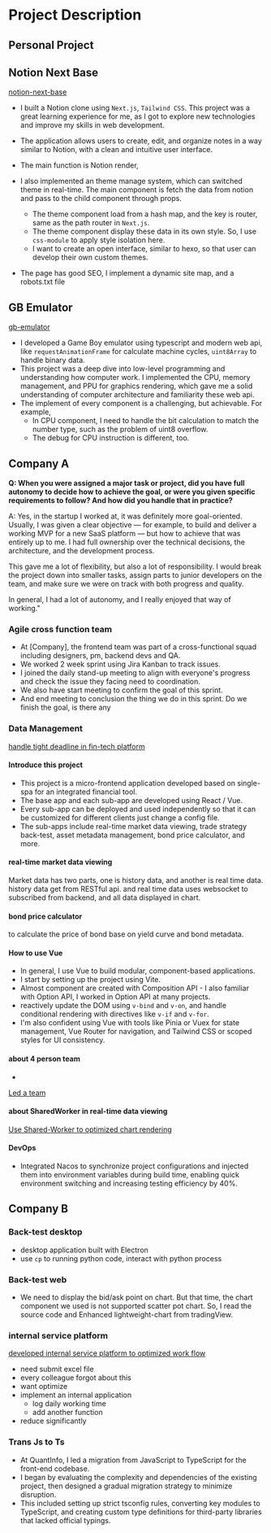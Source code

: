 # Project Description

## Personal Project

## Notion Next Base

[notion-next-base](https://github.com/czgaotian/notion-next-base)

- I built a Notion clone using `Next.js`, `Tailwind CSS`. This project was a great learning experience for me, as I got to explore new technologies and improve my skills in web development.
- The application allows users to create, edit, and organize notes in a way similar to Notion, with a clean and intuitive user interface.
- The main function is Notion render,
- I also implemented an theme manage system, which can switched theme in real-time. The main component is fetch the data from notion and pass to the child component through props.

  - The theme component load from a hash map, and the key is router, same as the path router in `Next.js`.
  - The theme component display these data in its own style. So, I use `css-module` to apply style isolation here.
  - I want to create an open interface, similar to hexo, so that user can develop their own custom themes.

- The page has good SEO, I implement a dynamic site map, and a robots.txt file

## GB Emulator

[gb-emulator](https://github.com/czgaotian/gbemu)

- I developed a Game Boy emulator using typescript and modern web api, like `requestAnimationFrame` for calculate machine cycles, `uint8Array` to handle binary data.
- This project was a deep dive into low-level programming and understanding how computer work. I implemented the CPU, memory management, and PPU for graphics rendering, which gave me a solid understanding of computer architecture and familiarity these web api.
- The implement of every component is a challenging, but achievable. For example,
  - In CPU component, I need to handle the bit calculation to match the number type, such as the problem of uint8 overflow.
  - The debug for CPU instruction is different, too.

## Company A

**Q: When you were assigned a major task or project, did you have full autonomy to decide how to achieve the goal, or were you given specific requirements to follow? And how did you handle that in practice?**

A: Yes, in the startup I worked at, it was definitely more goal-oriented. Usually, I was given a clear objective — for example, to build and deliver a working MVP for a new SaaS platform — but how to achieve that was entirely up to me. I had full ownership over the technical decisions, the architecture, and the development process.

This gave me a lot of flexibility, but also a lot of responsibility. I would break the project down into smaller tasks, assign parts to junior developers on the team, and make sure we were on track with both progress and quality.

In general, I had a lot of autonomy, and I really enjoyed that way of working."

### Agile cross function team

- At [Company], the frontend team was part of a cross-functional squad including designers, pm, backend devs and QA.
- We worked 2 week sprint using Jira Kanban to track issues.
- I joined the daily stand-up meeting to align with everyone's progress and check the issue they facing need to coordination.
- We also have start meeting to confirm the goal of this sprint.
- And end meeting to conclusion the thing we do in this sprint. Do we finish the goal, is there any

### Data Management

[handle tight deadline in fin-tech platform](../../behaviorQuestion/BQgrid.md#handle-tight-deadline-in-fin-tech-platform)

#### Introduce this project

- This project is a micro-frontend application developed based on single-spa for an integrated financial tool.
- The base app and each sub-app are developed using React / Vue.
- Every sub-app can be deployed and used independently so that it can be customized for different clients just change a config file.
- The sub-apps include real-time market data viewing, trade strategy back-test, asset metadata management, bond price calculator, and more.

#### real-time market data viewing

Market data has two parts, one is history data, and another is real time data.
history data get from RESTful api. and real time data uses websocket to subscribed from backend, and all data displayed in chart.

#### bond price calculator

to calculate the price of bond base on yield curve and bond metadata.

#### How to use Vue

- In general, I use Vue to build modular, component-based applications.
- I start by setting up the project using Vite.
- Almost component are created with Composition API - I also familiar with Option API, I worked in Option API at many projects.
- reactively update the DOM using `v-bind` and `v-on`, and handle conditional rendering with directives like `v-if` and `v-for`.
- I'm also confident using Vue with tools like Pinia or Vuex for state management, Vue Router for navigation, and Tailwind CSS or scoped styles for UI consistency.

#### about 4 person team

-

[Led a team](../../behaviorQuestion/BQgrid.md#led-a-team)

#### about SharedWorker in real-time data viewing

[Use Shared-Worker to optimized chart rendering](./projectGrid.md#use-shared-worker-to-optimized-chart-rendering)

#### DevOps

- Integrated Nacos to synchronize project configurations and injected them into environment variables during build time, enabling quick environment switching and increasing testing efficiency by 40%.

## Company B

### Back-test desktop

- desktop application built with Electron
- use `cp` to running python code, interact with python process

### Back-test web

- We need to display the bid/ask point on chart. But that time, the chart component we used is not supported scatter pot chart. So, I read the source code and Enhanced lightweight-chart from tradingView.

### internal service platform

[developed internal service platform to optimized work flow](../../behaviorQuestion/BQgrid.md#developed-internal-service-platform-to-optimized-work-flow)

- need submit excel file
- every colleague forgot about this
- want optimize
- implement an internal application
  - log daily working time
  - add another function
- reduce significantly

### Trans Js to Ts

- At QuantInfo, I led a migration from JavaScript to TypeScript for the front-end codebase.
- I began by evaluating the complexity and dependencies of the existing project, then designed a gradual migration strategy to minimize disruption.
- This included setting up strict tsconfig rules, converting key modules to TypeScript, and creating custom type definitions for third-party libraries that lacked official typings.
